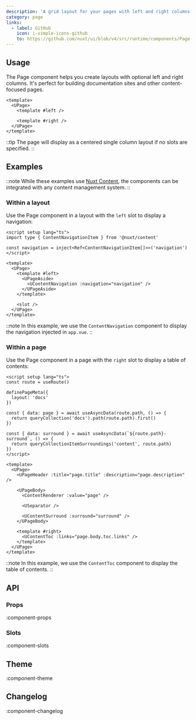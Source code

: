 ```yaml
---
description: 'A grid layout for your pages with left and right columns.'
category: page
links:
  - label: GitHub
    icon: i-simple-icons-github
    to: https://github.com/nuxt/ui/blob/v4/src/runtime/components/Page.vue
---
```


## Usage

The Page component helps you create layouts with optional left and right columns. It's perfect for building documentation sites and other content-focused pages.

```vue {2,6}
<template>
  <UPage>
    <template #left />

    <template #right />
  </UPage>
</template>
```

::tip
The page will display as a centered single column layout if no slots are specified.
::

## Examples

::note
While these examples use [Nuxt Content](https://content.nuxt.com), the components can be integrated with any content management system.
::

### Within a layout

Use the Page component in a layout with the `left` slot to display a navigation:

```vue [layouts/docs.vue] {9-13}
<script setup lang="ts">
import type { ContentNavigationItem } from '@nuxt/content'

const navigation = inject<Ref<ContentNavigationItem[]>>('navigation')
</script>

<template>
  <UPage>
    <template #left>
      <UPageAside>
        <UContentNavigation :navigation="navigation" />
      </UPageAside>
    </template>

    <slot />
  </UPage>
</template>
```

::note
In this example, we use the `ContentNavigation` component to display the navigation injected in `app.vue`.
::

### Within a page

Use the Page component in a page with the `right` slot to display a table of contents:

```vue [pages/\[...slug\\].vue]{29-31}
<script setup lang="ts">
const route = useRoute()

definePageMeta({
  layout: 'docs'
})

const { data: page } = await useAsyncData(route.path, () => {
  return queryCollection('docs').path(route.path).first()
})

const { data: surround } = await useAsyncData(`${route.path}-surround`, () => {
  return queryCollectionItemSurroundings('content', route.path)
})
</script>

<template>
  <UPage>
    <UPageHeader :title="page.title" :description="page.description" />

    <UPageBody>
      <ContentRenderer :value="page" />

      <USeparator />

      <UContentSurround :surround="surround" />
    </UPageBody>

    <template #right>
      <UContentToc :links="page.body.toc.links" />
    </template>
  </UPage>
</template>
```

::note
In this example, we use the `ContentToc` component to display the table of contents.
::

## API

### Props

:component-props

### Slots

:component-slots

## Theme

:component-theme

## Changelog

:component-changelog
